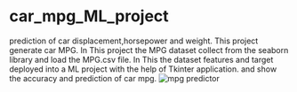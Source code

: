 # car_mpg_ML_project
prediction of car displacement,horsepower and weight.
This project generate car MPG. In This project the MPG dataset collect from the seaborn library and load the MPG.csv file. In This the dataset features and target deployed into a ML project with the help of Tkinter application. and show the accuracy and prediction of car mpg.
![mpg predictor](https://user-images.githubusercontent.com/67375435/86232829-2a82a800-bbb2-11ea-9368-2e4f32325308.png)
